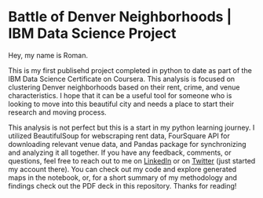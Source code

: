 # Battle of Denver Neighborhoods | IBM Data Science Project

Hey, my name is Roman.

This is my first publisehd project completed in python to date as part of the IBM Data Science Certificate on Coursera. This analysis is focused on clustering Denver neighborhoods based on their rent, crime, and venue characteristics. I hope that it can be a useful tool for someone who is looking to move into this beautiful city and needs a place to start their research and moving process. 

This analysis is not perfect but this is a start in my python learning journey. I utilized BeautifulSoup for webscraping rent data, FourSquare API for downloading relevant venue data, and Pandas package for synchronizing and analyzing it all together. If you have any feedback, comments, or questions, feel free to reach out to me on <a href='http://linkedin.com/in/romanpk/'>LinkedIn</a> or on <a href='https://twitter.com/theromanpk'>Twitter</a> (just started my account there). You can check out my code and explore generated maps in the notebook, or, for a short summary of my methodology and findings check out the PDF deck in this repository. Thanks for reading!
